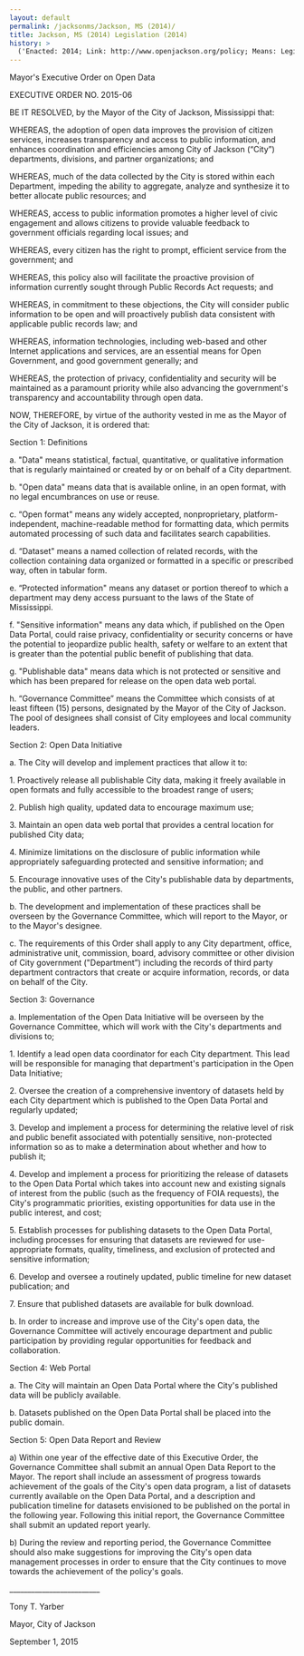 ```yaml
---
layout: default
permalink: /jacksonms/Jackson, MS (2014)/
title: Jackson, MS (2014) Legislation (2014)
history: >
  ('Enacted: 2014; Link: http://www.openjackson.org/policy; Means: Legislation',)
---
```


<p>Mayor's Executive Order on Open Data</p> <p>EXECUTIVE ORDER NO. 2015-06</p> <p>BE IT RESOLVED, by the Mayor of the City of Jackson, Mississippi that:</p> <p>WHEREAS, the adoption of open data improves the provision of citizen services, increases transparency and access to public information, and enhances coordination and efficiencies among City of Jackson (“City”) departments, divisions, and partner organizations; and</p> <p>WHEREAS, much of the data collected by the City is stored within each Department, impeding the ability to aggregate, analyze and synthesize it to better allocate public resources; and</p> <p>WHEREAS, access to public information promotes a higher level of civic engagement and allows citizens to provide valuable feedback to government officials regarding local issues; and</p> <p>WHEREAS, every citizen has the right to prompt, efficient service from the government; and</p> <p>WHEREAS, this policy also will facilitate the proactive provision of information currently sought through Public Records Act requests; and</p> <p>WHEREAS, in commitment to these objections, the City will consider public information to be open and will proactively publish data consistent with applicable public records law; and</p> <p>WHEREAS, information technologies, including web-based and other Internet applications and services, are an essential means for Open Government, and good government generally; and</p> <p>WHEREAS, the protection of privacy, confidentiality and security will be maintained as a paramount priority while also advancing the government's transparency and accountability through open data.</p> <p>NOW, THEREFORE, by virtue of the authority vested in me as the Mayor of the City of Jackson, it is ordered that:</p> <p>Section 1: Definitions</p> <p>a. "Data" means statistical, factual, quantitative, or qualitative information that is regularly maintained or created by or on behalf of a City department.</p> <p>b. "Open data" means data that is available online, in an open format, with no legal encumbrances on use or reuse.</p> <p>c. “Open format" means any widely accepted, nonproprietary, platform-independent, machine-readable method for formatting data, which permits automated processing of such data and facilitates search capabilities.</p> <p>d. “Dataset" means a named collection of related records, with the collection containing data organized or formatted in a specific or prescribed way, often in tabular form.</p> <p>e. “Protected information" means any dataset or portion thereof to which a department may deny access pursuant to the laws of the State of Mississippi.</p> <p>f. "Sensitive information" means any data which, if published on the Open Data Portal, could raise privacy, confidentiality or security concerns or have the potential to jeopardize public health, safety or welfare to an extent that is greater than the potential public benefit of publishing that data.</p> <p>g. "Publishable data" means data which is not protected or sensitive and which has been prepared for release on the open data web portal.</p> <p>h. “Governance Committee” means the Committee which consists of at least fifteen (15) persons, designated by the Mayor of the City of Jackson. The pool of designees shall consist of City employees and local community leaders.</p> <p>Section 2: Open Data Initiative</p> <p>a.	The City will develop and implement practices that allow it to:</p> <p>1. Proactively release all publishable City data, making it freely available in open formats and fully accessible to the broadest range of users;</p> <p>2. Publish high quality, updated data to encourage maximum use;</p> <p>3. Maintain an open data web portal that provides a central location for published City data;</p> <p>4. Minimize limitations on the disclosure of public information while appropriately safeguarding protected and sensitive information; and</p> <p>5. Encourage innovative uses of the City's publishable data by departments, the public, and other partners.</p> <p>b.	The development and implementation of these practices shall be overseen by the Governance Committee, which will report to the Mayor, or to the Mayor's designee.</p> <p>c.	The requirements of this Order shall apply to any City department, office, administrative unit, commission, board, advisory committee or other division of City government ("Department”) including the records of third party department contractors that create or acquire information, records, or data on behalf of the City.</p> <p>Section 3: Governance</p> <p>a.	Implementation of the Open Data Initiative will be overseen by the Governance Committee, which will work with the City's departments and divisions to;</p> <p>1.	Identify a lead open data coordinator for each City department. This lead will be responsible for managing that department's participation in the Open Data Initiative;</p> <p>2.	Oversee the creation of a comprehensive inventory of datasets held by each City department which is published to the Open Data Portal and regularly updated;</p> <p>3.	Develop and implement a process for determining the relative level of risk and public benefit associated with potentially sensitive, non-protected information so as to make a determination about whether and how to publish it;</p> <p>4.	Develop and implement a process for prioritizing the release of datasets to the Open Data Portal which takes into account new and existing signals of interest from the public (such as the frequency of FOIA requests), the City's programmatic priorities, existing opportunities for data use in the public interest, and cost;</p> <p>5.	Establish processes for publishing datasets to the Open Data Portal, including processes for ensuring that datasets are reviewed for use-appropriate formats, quality, timeliness, and exclusion of protected and sensitive information;</p> <p>6.	Develop and oversee a routinely updated, public timeline for new dataset publication; and</p> <p>7.	Ensure that published datasets are available for bulk download.</p> <p>b.	In order to increase and improve use of the City's open data, the Governance Committee will actively encourage department and public participation by providing regular opportunities for feedback and collaboration.</p> <p>Section 4: Web Portal</p> <p>a.	The City will maintain an Open Data Portal where the City's published data will be publicly available.</p> <p>b.	Datasets published on the Open Data Portal shall be placed into the public domain.</p> <p>Section 5: Open Data Report and Review</p> <p>a)	Within one year of the effective date of this Executive Order, the Governance Committee shall submit an annual Open Data Report to the Mayor. The report shall include an assessment of progress towards achievement of the goals of the City's open data program, a list of datasets currently available on the Open Data Portal, and a description and publication timeline for datasets envisioned to be published on the portal in the following year. Following this initial report, the Governance Committee shall submit an updated report yearly.</p> <p>b)	During the review and reporting period, the Governance Committee should also make suggestions for improving the City's open data management processes in order to ensure that the City continues to move towards the achievement of the policy's goals.</p> <p>_________________________</p> <p>Tony T. Yarber</p> <p>Mayor, City of Jackson</p> <p>September 1, 2015</p> <p/>